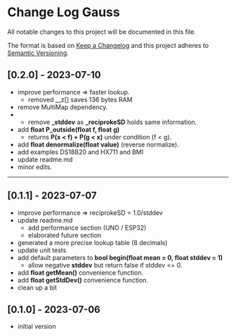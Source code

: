 # Change Log Gauss

All notable changes to this project will be documented in this file.

The format is based on [Keep a Changelog](http://keepachangelog.com/)
and this project adheres to [Semantic Versioning](http://semver.org/).


## [0.2.0] - 2023-07-10
- improve performance => faster lookup.
  - removed __z[] saves 136 bytes RAM
- remove MultiMap dependency.
- - remove **\_stddev** as **\_reciprokeSD** holds same information.
- add **float P_outside(float f, float g)** 
  - returns **P(x < f) + P(g < x)** under condition (f < g).
- add **float denormalize(float value)** (reverse normalize).
- add examples DS18B20 and HX711 and BMI
- update readme.md
- minor edits.


----

## [0.1.1] - 2023-07-07
- improve performance => reciprokeSD = 1.0/stddev
- update readme.md
  - add performance section (UNO / ESP32)
  - elaborated future section
- generated a more precise lookup table (8 decimals)
- update unit tests
- add default parameters to **bool begin(float mean = 0, float stddev = 1)**
  - allow negative **stddev** but return false if stddev <= 0.
- add **float getMean()** convenience function.
- add **float getStdDev()** convenience function.
- clean up a bit

## [0.1.0] - 2023-07-06
- initial version

